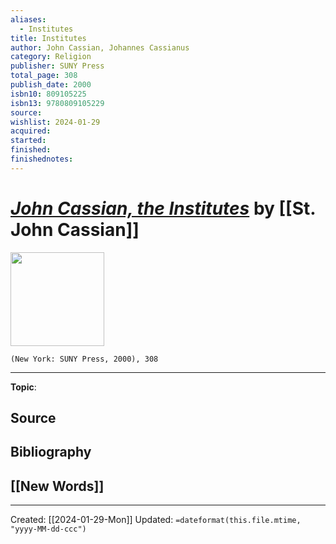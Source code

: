 ```yaml
---
aliases:
  - Institutes
title: Institutes
author: John Cassian, Johannes Cassianus
category: Religion
publisher: SUNY Press
total_page: 308
publish_date: 2000
isbn10: 809105225
isbn13: 9780809105229
source: 
wishlist: 2024-01-29
acquired: 
started: 
finished: 
finishednotes:
---
```

# *[John Cassian, the Institutes]()* by [[St. John Cassian]]

<img src="http://books.google.com/books/content?id=C_aVtwEACAAJ&printsec=frontcover&img=1&zoom=1&source=gbs_api" width=150>

`(New York: SUNY Press, 2000), 308`



--- 
**Topic**: 

**Source**
- 

**Bibliography**
- 
 
**[[New Words]]**
- 

---
Created: [[2024-01-29-Mon]]
Updated: `=dateformat(this.file.mtime, "yyyy-MM-dd-ccc")`